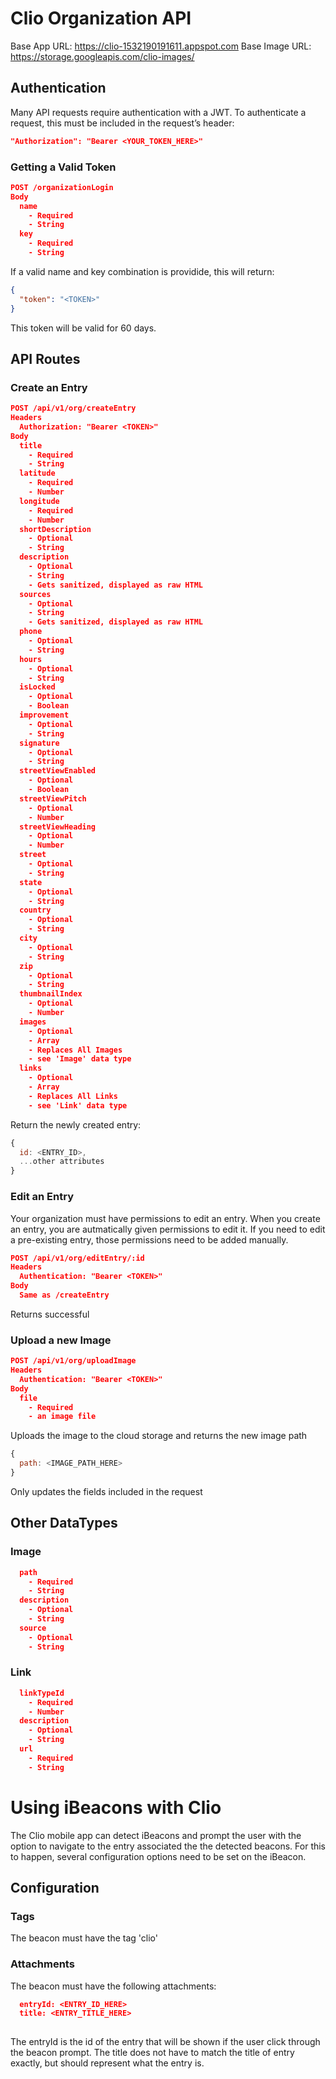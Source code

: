 # Clio Organization API

Base App URL: https://clio-1532190191611.appspot.com
Base Image URL: https://storage.googleapis.com/clio-images/

## Authentication
Many API requests require authentication with a JWT. To authenticate a request, this must be included in the request’s header:

```json
"Authorization": "Bearer <YOUR_TOKEN_HERE>"

```

### Getting a Valid Token

```json
POST /organizationLogin
Body
  name
    - Required
    - String
  key
    - Required
    - String

```

If a valid name and key combination is providide, this will return:

```json
{
  "token": "<TOKEN>"
}

```

This token will be valid for 60 days.

## API Routes

### Create an Entry
```json
POST /api/v1/org/createEntry
Headers
  Authorization: "Bearer <TOKEN>"
Body
  title
    - Required
    - String
  latitude
    - Required
    - Number
  longitude
    - Required
    - Number
  shortDescription
    - Optional
    - String
  description
    - Optional
    - String
    - Gets sanitized, displayed as raw HTML
  sources
    - Optional
    - String
    - Gets sanitized, displayed as raw HTML
  phone
    - Optional
    - String
  hours
    - Optional
    - String
  isLocked
    - Optional
    - Boolean
  improvement
    - Optional
    - String
  signature
    - Optional
    - String
  streetViewEnabled
    - Optional
    - Boolean
  streetViewPitch
    - Optional
    - Number
  streetViewHeading
    - Optional
    - Number
  street
    - Optional
    - String
  state
    - Optional
    - String
  country
    - Optional
    - String
  city
    - Optional
    - String
  zip
    - Optional
    - String
  thumbnailIndex
    - Optional
    - Number
  images
    - Optional
    - Array
    - Replaces All Images
    - see 'Image' data type
  links
    - Optional
    - Array
    - Replaces All Links
    - see 'Link' data type

```

Return the newly created entry:
```js
{
  id: <ENTRY_ID>,
  ...other attributes
}

```

### Edit an Entry

Your organization must have permissions to edit an entry. When you create an entry, you are autmatically given permissions to edit it. If you need to edit a pre-existing entry, those permissions need to be added manually.

```json
POST /api/v1/org/editEntry/:id
Headers
  Authentication: "Bearer <TOKEN>"
Body
  Same as /createEntry

```

Returns successful

### Upload a new Image
```json
POST /api/v1/org/uploadImage
Headers
  Authentication: "Bearer <TOKEN>"
Body
  file
    - Required
    - an image file

```

Uploads the image to the cloud storage and returns the new image path
```js
{
  path: <IMAGE_PATH_HERE>
}

```

Only updates the fields included in the request

## Other DataTypes

### Image

```json
  path
    - Required
    - String
  description
    - Optional
    - String
  source
    - Optional
    - String

```

### Link

```json
  linkTypeId
    - Required
    - Number
  description
    - Optional
    - String
  url
    - Required
    - String

```

# Using iBeacons with Clio

The Clio mobile app can detect iBeacons and prompt the user with the option to navigate to the entry associated the the detected beacons. For this to happen, several configuration options need to be set on the iBeacon. 

## Configuration

### Tags

The beacon must have the tag 'clio'

### Attachments

The beacon must have the following attachments:

```json
  entryId: <ENTRY_ID_HERE>
  title: <ENTRY_TITLE_HERE>
  
```

The entryId is the id of the entry that will be shown if the user click through the beacon prompt.
The title does not have to match the title of entry exactly, but should represent what the entry is.
